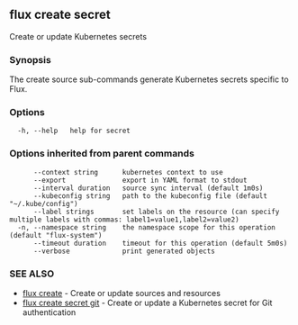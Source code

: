 ## flux create secret

Create or update Kubernetes secrets

### Synopsis

The create source sub-commands generate Kubernetes secrets specific to Flux.

### Options

```
  -h, --help   help for secret
```

### Options inherited from parent commands

```
      --context string      kubernetes context to use
      --export              export in YAML format to stdout
      --interval duration   source sync interval (default 1m0s)
      --kubeconfig string   path to the kubeconfig file (default "~/.kube/config")
      --label strings       set labels on the resource (can specify multiple labels with commas: label1=value1,label2=value2)
  -n, --namespace string    the namespace scope for this operation (default "flux-system")
      --timeout duration    timeout for this operation (default 5m0s)
      --verbose             print generated objects
```

### SEE ALSO

* [flux create](flux_create.md)	 - Create or update sources and resources
* [flux create secret git](flux_create_secret_git.md)	 - Create or update a Kubernetes secret for Git authentication

